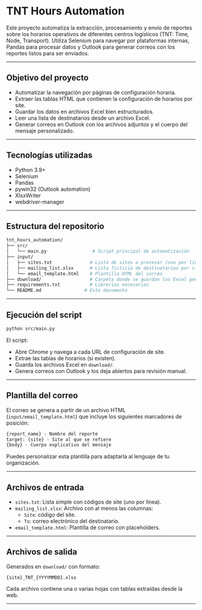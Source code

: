 #  TNT Hours Automation

Este proyecto automatiza la extracción, procesamiento y envío de reportes sobre los horarios operativos de diferentes centros logísticos (TNT: Time, Node, Transport). Utiliza Selenium para navegar por plataformas internas, Pandas para procesar datos y Outlook para generar correos con los reportes listos para ser enviados.

---

##  Objetivo del proyecto

- Automatizar la navegación por páginas de configuración horaria.
- Extraer las tablas HTML que contienen la configuración de horarios por site.
- Guardar los datos en archivos Excel bien estructurados.
- Leer una lista de destinatarios desde un archivo Excel.
- Generar correos en Outlook con los archivos adjuntos y el cuerpo del mensaje personalizado.

---

##  Tecnologías utilizadas

- Python 3.9+
- Selenium
- Pandas
- pywin32 (Outlook automation)
- XlsxWriter
- webdriver-manager

---

##  Estructura del repositorio

```bash
tnt_hours_automation/
├── src/
│   └── main.py                 # Script principal de automatización
├── input/
│   ├── sites.txt              # Lista de sites a procesar (uno por línea)
│   ├── mailing_list.xlsx      # Lista ficticia de destinatarios por site
│   └── email_template.html    # Plantilla HTML del correo
├── download/                  # Carpeta donde se guardan los Excel generados
├── requirements.txt           # Librerías necesarias
└── README.md                # Este documento
```

---

##  Ejecución del script

```bash
python src/main.py
```

El script:
- Abre Chrome y navega a cada URL de configuración de site.
- Extrae las tablas de horarios (si existen).
- Guarda los archivos Excel en `download/`.
- Genera correos con Outlook y los deja abiertos para revisión manual.

---

##  Plantilla del correo

El correo se genera a partir de un archivo HTML (`input/email_template.html`) que incluye los siguientes marcadores de posición:

```html
{report_name} - Nombre del reporte
target: {site} - Site al que se refiere
{body} - Cuerpo explicativo del mensaje
```

Puedes personalizar esta plantilla para adaptarla al lenguaje de tu organización.

---

##  Archivos de entrada

- `sites.txt`: Lista simple con códigos de site (uno por línea).
- `mailing_list.xlsx`: Archivo con al menos las columnas:
  - `Site`: código del site.
  - `To`: correo electrónico del destinatario.
- `email_template.html`: Plantilla de correo con placeholders.

---

##  Archivos de salida

Generados en `download/` con formato:

```
{site}_TNT_{YYYYMMDD}.xlsx
```

Cada archivo contiene una o varias hojas con tablas extraídas desde la web.

---
